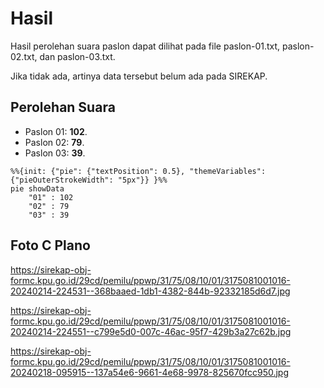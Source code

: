 # Hasil

Hasil perolehan suara paslon dapat dilihat pada file paslon-01.txt, paslon-02.txt, dan paslon-03.txt.

Jika tidak ada, artinya data tersebut belum ada pada SIREKAP.

## Perolehan Suara

 * Paslon 01: **102**.
 * Paslon 02: **79**.
 * Paslon 03: **39**.

```mermaid
%%{init: {"pie": {"textPosition": 0.5}, "themeVariables": {"pieOuterStrokeWidth": "5px"}} }%%
pie showData
    "01" : 102
    "02" : 79
    "03" : 39
```
## Foto C Plano

https://sirekap-obj-formc.kpu.go.id/29cd/pemilu/ppwp/31/75/08/10/01/3175081001016-20240214-224531--368baaed-1db1-4382-844b-92332185d6d7.jpg

https://sirekap-obj-formc.kpu.go.id/29cd/pemilu/ppwp/31/75/08/10/01/3175081001016-20240214-224551--c799e5d0-007c-46ac-95f7-429b3a27c62b.jpg

https://sirekap-obj-formc.kpu.go.id/29cd/pemilu/ppwp/31/75/08/10/01/3175081001016-20240218-095915--137a54e6-9661-4e68-9978-825670fcc950.jpg
